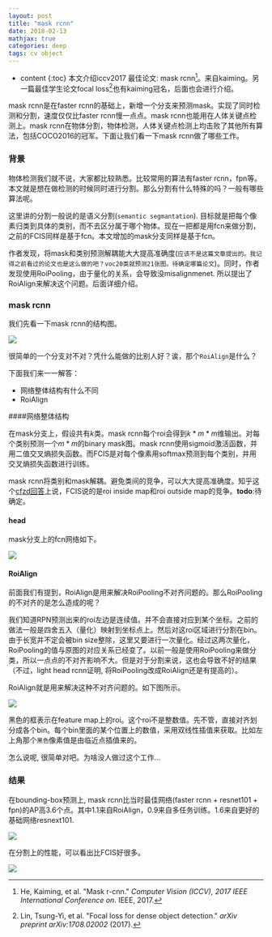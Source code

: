 ```yaml
---
layout: post
title: "mask rcnn"
date: 2018-02-13
mathjax: true
categories: deep
tags: cv object
---
```

* content
{:toc}
本文介绍iccv2017 最佳论文: mask rcnn[^mask_rcnn]。来自kaiming。另一篇最佳学生论文focal loss[^focal_loss]也有kaiming冠名，后面也会进行介绍。

mask rcnn是在faster rcnn的基础上，新增一个分支来预测mask。实现了同时检测和分割，速度仅仅比faster rcnn慢一点点。mask rcnn也能用在人体关键点检测上。mask rcnn在物体分割，物体检测，人体关键点检测上均击败了其他所有算法，包括COCO2016的冠军。下面让我们看一下mask rcnn做了哪些工作。



### 背景

物体检测我们就不说，大家都比较熟悉。比较常用的算法有faster rcnn，fpn等。本文就是想在做检测的时候同时进行分割。那么分割有什么特殊的吗？一般有哪些算法呢。

这里讲的分割一般说的是语义分割(`semantic segmantation`). 目标就是把每个像素归类到具体的类别，而不去区分属于哪个物体。现在一把都是用fcn来做分割，之前的FCIS同样是基于fcn。本文增加的mask分支同样是基于fcn。

作者发现，将mask和类别预测解耦能大大提高准确度(`应该不是这篇文章提出的。我记得之前看过的论文也是这么做的吧？voc20类就预测21张图。待确定哪篇论文`)。同时，作者发现使用RoiPooling，由于量化的关系，会导致没misalignmenet. 所以提出了RoiAlign来解决这个问题。后面详细介绍。



### mask rcnn

我们先看一下mask rcnn的结构图。

![](http://vsooda.github.io/assets/mask_rcnn/mask_rcnn.png)

很简单的一个分支对不对？凭什么能做的比别人好？诶，那个`RoiAlign`是什么？

下面我们来一一解答：

* 网络整体结构有什么不同
* RoiAlign

####网络整体结构

在mask分支上，假设共有$k$类。mask rcnn每个roi会得到$k*m*m$维输出。对每个类别预测一个$m*m$的binary mask图。mask rcnn使用sigmoid激活函数，并用二值交叉熵损失函数。而FCIS是对每个像素用softmax预测到每个类别，并用交叉熵损失函数进行训练。

mask rcnn将类别和mask解耦。避免类间的竞争，可以大大提高准确度。知乎这个[cfzd回答](https://www.zhihu.com/question/57403701)上说，FCIS说的是roi inside map和roi outside map的竞争。**todo**:待确定。

#### head

mask分支上的fcn网络如下。

![](http://vsooda.github.io/assets/mask_rcnn/head.png)





#### RoiAlign

前面我们有提到，RoiAlign是用来解决RoiPooling不对齐问题的。那么RoiPooling的不对齐的是怎么造成的呢？

我们知道RPN预测出来的roi左边是连续值。并不会直接对应到某个坐标。之前的做法一般是四舍五入（量化）映射到坐标点上。然后对这roi区域进行分割在bin。由于长宽并不定会被bin size整除，这里又要进行一次量化。经过这两次量化，RoiPooling的值与原图的对应关系已经变了。以前一般是使用RoiPooling来做分类，所以一点点的不对齐影响不大。但是对于分割来说，这也会导致不好的结果（不过，light head rcnn证明, 将RoiPooling改成RoiAlign还是有提高的）。

RoiAlign就是用来解决这种不对齐问题的。如下图所示。

![](http://vsooda.github.io/assets/mask_rcnn/roi_align.png)

黑色的框表示在feature map上的roi。这个roi不是整数值。先不管，直接对齐划分成各个bin。每个bin里面的某个位置上的数值，采用双线性插值来获取。比如左上角那个`黑色`像素值是由临近点插值来的。

怎么说呢, 很简单对吧。为啥没人做过这个工作...



### 结果

在bounding-box预测上, mask rcnn比当时最佳网络(faster rcnn + resnet101 + fpn)的AP高3.6个点。其中1.1来自RoiAlign，0.9来自多任务训练。1.6来自更好的基础网络resnext101.

![](http://vsooda.github.io/assets/mask_rcnn/bbox_result.png)

 

在分割上的性能，可以看出比FCIS好很多。

![](http://vsooda.github.io/assets/mask_rcnn/mask_result.png)



[^mask_rcnn]: He, Kaiming, et al. "Mask r-cnn." *Computer Vision (ICCV), 2017 IEEE International Conference on*. IEEE, 2017.
[^focal_loss]: Lin, Tsung-Yi, et al. "Focal loss for dense object detection." *arXiv preprint arXiv:1708.02002* (2017).